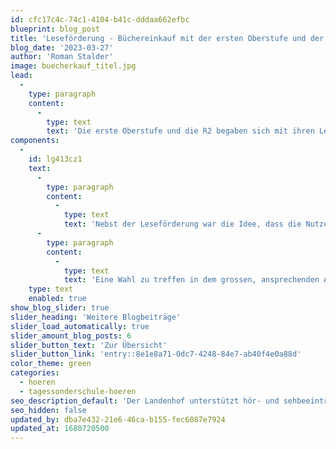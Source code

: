 ```yaml
---
id: cfc17c4c-74c1-4104-b41c-dddaa662efbc
blueprint: blog_post
title: 'Leseförderung - Büchereinkauf mit der ersten Oberstufe und der R2'
blog_date: '2023-03-27'
author: 'Roman Stalder'
image: buecherkauf_titel.jpg
lead:
  -
    type: paragraph
    content:
      -
        type: text
        text: 'Die erste Oberstufe und die R2 begaben sich mit ihren Lehrpersonen und dem Schulbibliothekar nach Aarau in den Orell Füssli. Jeder Schüler und jede Schülerin durfte sich ein Buch auswählen, welches für die Bibliothek gekauft wurde. Sie würden die ersten sein, die es ausleihen und lesen können.'
components:
  -
    id: lg413cz1
    text:
      -
        type: paragraph
        content:
          -
            type: text
            text: 'Nebst der Leseförderung war die Idee, dass die Nutzergruppe den Bestand mitbestimmt. So stehen nun Bücher in der Bibliothek, welche Schüler*innen gewählt haben und gerne lesen. Das könnte auch andere motivieren und zum Lesen anregen.'
      -
        type: paragraph
        content:
          -
            type: text
            text: 'Eine Wahl zu treffen in dem grossen, ansprechenden Angebot fiel manchen gar nicht so leicht. Schliesslich kam eine schöne Mischung aus Romanen, Sachbüchern und Mangas und Comicromanen zusammen und einige Schülerinnen waren seither schon wieder zurückgekehrt und haben privat Bücher gekauft.'
    type: text
    enabled: true
show_blog_slider: true
slider_heading: 'Weitere Blogbeiträge'
slider_load_automatically: true
slider_amount_blog_posts: 6
slider_button_text: 'Zur Übersicht'
slider_button_link: 'entry::8e1e8a71-0dc7-4248-84e7-ab40f4e0a88d'
color_theme: green
categories:
  - hoeren
  - tagessonderschule-hoeren
seo_description_default: 'Der Landenhof unterstützt hör- und sehbeeinträchtigte Kinder & Jugendliche in ihrem selbstbestimmten Leben durch Förderung ihrer Fähigkeiten & Entwicklung'
seo_hidden: false
updated_by: dba7e432-21e6-46ca-b155-fec6087e7924
updated_at: 1680720500
---
```

